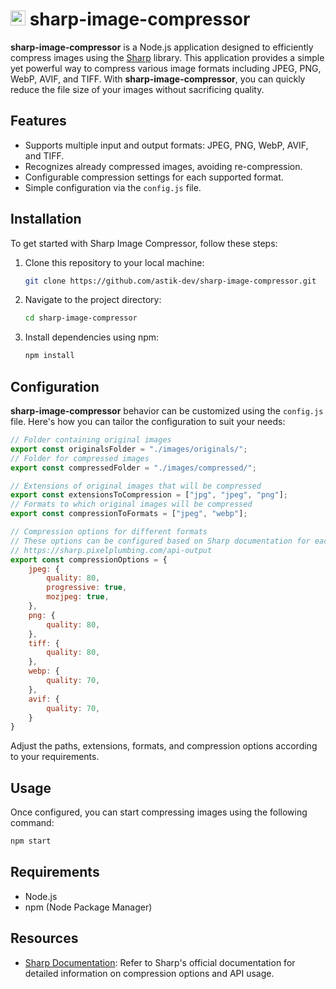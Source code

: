 # <img src="https://cdn.jsdelivr.net/gh/lovell/sharp@main/docs/image/sharp-logo.svg" width="24" height="24" alt="sharp logo"> sharp-image-compressor
**sharp-image-compressor** is a Node.js application designed to efficiently compress images using the [Sharp](https://sharp.pixelplumbing.com/) library. This application provides a simple yet powerful way to compress various image formats including JPEG, PNG, WebP, AVIF, and TIFF. With **sharp-image-compressor**, you can quickly reduce the file size of your images without sacrificing quality.

## Features
- Supports multiple input and output formats: JPEG, PNG, WebP, AVIF, and TIFF.
- Recognizes already compressed images, avoiding re-compression.
- Configurable compression settings for each supported format.
- Simple configuration via the `config.js` file.

## Installation
To get started with Sharp Image Compressor, follow these steps:
1. Clone this repository to your local machine:

    ```bash
    git clone https://github.com/astik-dev/sharp-image-compressor.git
    ```
2. Navigate to the project directory:

    ```bash
    cd sharp-image-compressor
    ```
3. Install dependencies using npm:

    ```bash
    npm install
    ```

## Configuration
**sharp-image-compressor** behavior can be customized using the `config.js` file. Here's how you can tailor the configuration to suit your needs:
```javascript
// Folder containing original images
export const originalsFolder = "./images/originals/";
// Folder for compressed images
export const compressedFolder = "./images/compressed/";

// Extensions of original images that will be compressed
export const extensionsToCompression = ["jpg", "jpeg", "png"];
// Formats to which original images will be compressed
export const compressionToFormats = ["jpeg", "webp"];

// Compression options for different formats
// These options can be configured based on Sharp documentation for each format:
// https://sharp.pixelplumbing.com/api-output
export const compressionOptions = {
    jpeg: {
        quality: 80,
        progressive: true,
        mozjpeg: true,
    },
    png: {
        quality: 80,
    },
    tiff: {
        quality: 80,
    },
    webp: {
        quality: 70,
    },
    avif: {
        quality: 70,
    }
}
```
Adjust the paths, extensions, formats, and compression options according to your requirements.

## Usage
Once configured, you can start compressing images using the following command:

```bash
npm start
```

## Requirements
- Node.js
- npm (Node Package Manager)

## Resources

- [Sharp Documentation](https://sharp.pixelplumbing.com/api-output): Refer to Sharp's official documentation for detailed information on compression options and API usage.